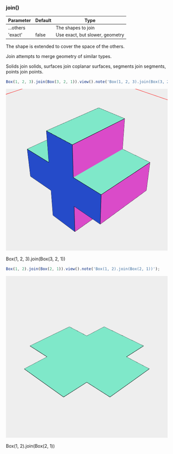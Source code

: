 ### join()
Parameter|Default|Type
---|---|---
...others||The shapes to join
'exact'|false|Use exact, but slower, geometry

The shape is extended to cover the space of the others.

Join attempts to merge geometry of similar types.

Solids join solids, surfaces join coplanar surfaces, segments join segments, points join points.

```JavaScript
Box(1, 2, 3).join(Box(3, 2, 1)).view().note('Box(1, 2, 3).join(Box(3, 2, 1))');
```

![Image](join.md.0.png)

Box(1, 2, 3).join(Box(3, 2, 1))

```JavaScript
Box(1, 2).join(Box(2, 1)).view().note('Box(1, 2).join(Box(2, 1))');
```

![Image](join.md.1.png)

Box(1, 2).join(Box(2, 1))
